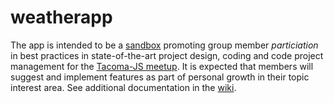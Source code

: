weatherapp
==========
The app is intended to be a [sandbox](http://en.wikipedia.org/wiki/Sandbox_%28software_development%29) promoting group member *particiation* in best practices in state-of-the-art project design, coding and code project management for the [Tacoma-JS meetup](http://www.meetup.com/Tacoma-JS/).  It is expected that members will suggest and implement features as part of personal growth in their topic interest area.  See additional documentation in the [wiki](https://github.com/Tacoma-JS/weatherapp/wiki).
